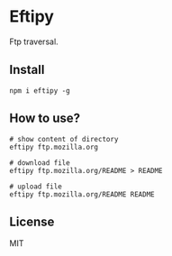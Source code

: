 # Eftipy

Ftp traversal.

## Install

```
npm i eftipy -g
```

## How to use?

```
# show content of directory
eftipy ftp.mozilla.org

# download file
eftipy ftp.mozilla.org/README > README

# upload file
eftipy ftp.mozilla.org/README README
```

## License

MIT
